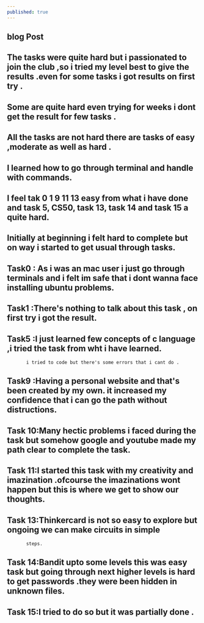 ```yaml
---
published: true
---
```

## blog  Post
## The tasks were quite hard but i passionated to join the club ,so i tried my level best to give the results .even for some tasks i got results on first try .
## Some are quite hard even trying for weeks i dont get the result for few tasks .
## All the tasks are not hard there are tasks of easy ,moderate as well as hard .
## I learned how to go through terminal and handle with commands.
## I feel tak 0 1 9 11 13 easy from what i have done and task 5, CS50, task 13, task 14 and task 15 a quite hard.
## Initially at beginning i felt hard to complete but on way i started to get usual through tasks.
## Task0  : As i was an mac user i just go through terminals and i felt im safe that i dont wanna          face installing ubuntu problems.
## Task1  :There's nothing to talk about this task , on first try i got the result.
## Task5  :I just learned few concepts of c language ,i tried the task from wht i have learned. 
           i tried to code but there's some errors that i cant do .
## Task9  :Having a personal website and that's been created by my own. it increased my                   confidence that i can go the path without distructions.
## Task 10:Many hectic problems i faced during the task but somehow google and youtube made my             path clear to complete the task.
## Task 11:I started this task with my creativity and imazination .ofcourse the imazinations              wont happen but this is where we get to show our thoughts.
## Task 13:Thinkercard is not so easy to explore but ongoing we can make circuits in simple
           steps.
## Task 14:Bandit upto some levels this was easy task but going through next higher levels is              hard  to get passwords .they were been hidden in unknown files.
## Task 15:I tried to do so but it was partially done .
